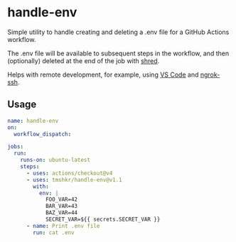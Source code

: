 # handle-env

Simple utility to handle creating and deleting a .env file for a GitHub Actions workflow.

The .env file will be available to subsequent steps in the workflow, and then (optionally) deleted at the end of the job with [shred](<https://en.wikipedia.org/wiki/Shred_(Unix)>).

Helps with remote development, for example, using [VS Code](https://code.visualstudio.com/docs/remote/ssh) and [ngrok-ssh](https://github.com/marketplace/actions/ngrok-ssh).

## Usage

```yaml
name: handle-env
on:
  workflow_dispatch:

jobs:
  run:
    runs-on: ubuntu-latest
    steps:
      - uses: actions/checkout@v4
      - uses: tmshkr/handle-env@v1.1
        with:
          env: |
            FOO_VAR=42
            BAR_VAR=43
            BAZ_VAR=44
            SECRET_VAR=${{ secrets.SECRET_VAR }}
      - name: Print .env file
        run: cat .env
```
